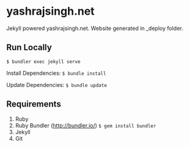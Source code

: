 yashrajsingh.net
======================

Jekyll powered yashrajsingh.net. Website generated in _deploy folder.

Run Locally
----------

`$ bundler exec jekyll serve`

Install Dependencies: `$ bundle install`

Update Dependencies: `$ bundle update`

Requirements
------------
1. Ruby
2. Ruby Bundler (http://bundler.io/) `$ gem install bundler`
3. Jekyll
4. Git
